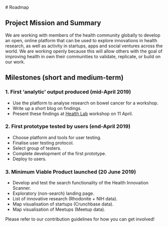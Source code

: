 # Roadmap

## Project Mission and Summary

We are working with members of the health community globally to develop an open, online platform that can be used to explore innovations in health research, as well as activity in startups, apps and social ventures across the world. We are working openly because this will allow others with the goal of improving health in own their communities to validate, replicate, or build on our work.

## Milestones (short and medium-term)

### 1. First ‘analytic’ output produced (mid-April 2019)
* Use the platform to analyse research on bowel cancer for a workshop.
* Write up a short blog on findings.
* Present these findings at [Health Lab](https://www.nesta.org.uk/project/health-lab/) workshop on 11 April.


### 2. First prototype tested by users (end-April 2019)
* Choose platform and tools for user testing.
* Finalise user testing protocol.
* Select group of testers.
* Complete development of the first prototype.
* Deploy to users.

### 3. Minimum Viable Product launched (20 June 2019)
* Develop and test the search functionality of the Health Innovation Scanner.
* Exploratory (non-search) landing page.
* List of innovative research (Rhodonite + NIH data).
* Map visualisation of startups (Crunchbase data).
* Map visualisation of Meetups (Meetup data).

Please refer to our contribution guidelines for how you can get involved!
